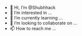 - 👋 Hi, I’m @Shubhhack
- 👀 I’m interested in ...
- 🌱 I’m currently learning ...
- 💞️ I’m looking to collaborate on ...
- 📫 How to reach me ...

<!---
Shubhhack/Shubhhack is a ✨ special ✨ repository because its `README.md` (this file) appears on your GitHub profile.
You can click the Preview link to take a look at your changes.
--->
